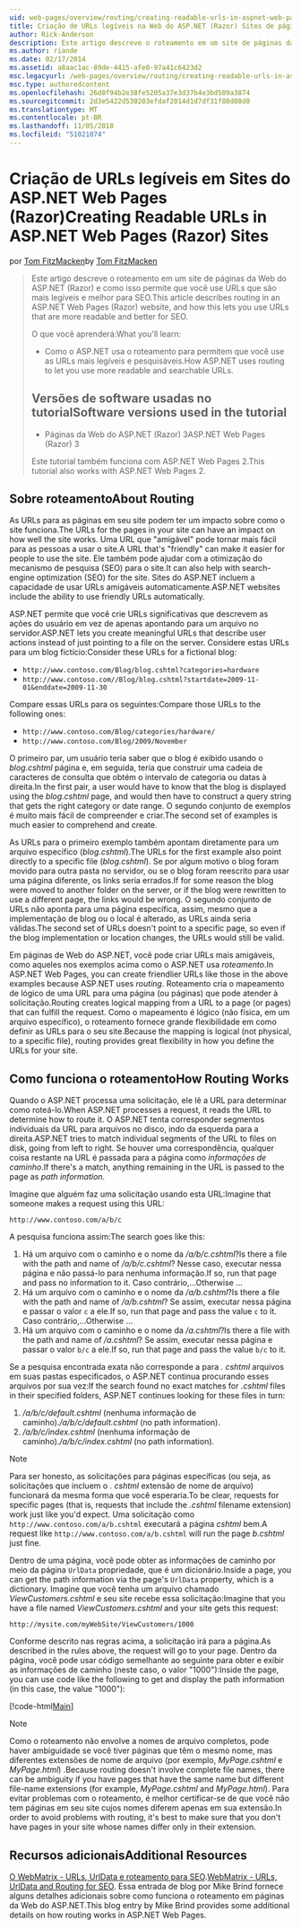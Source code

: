 ```yaml
---
uid: web-pages/overview/routing/creating-readable-urls-in-aspnet-web-pages-sites
title: Criação de URLs legíveis na Web do ASP.NET (Razor) Sites de páginas | Microsoft Docs
author: Rick-Anderson
description: Este artigo descreve o roteamento em um site de páginas da Web do ASP.NET (Razor) e como isso permite que você use URLs que são mais legíveis e melhor para SEO. O que você irá...
ms.author: riande
ms.date: 02/17/2014
ms.assetid: a8aac1ac-89de-4415-afe0-97a41c6423d2
msc.legacyurl: /web-pages/overview/routing/creating-readable-urls-in-aspnet-web-pages-sites
msc.type: authoredcontent
ms.openlocfilehash: 26d8f94b2e38fe5205a37e3d37b4e3bd509a3874
ms.sourcegitcommit: 2d3e5422d530203efdaf2014d1d7df31f88d08d0
ms.translationtype: MT
ms.contentlocale: pt-BR
ms.lasthandoff: 11/05/2018
ms.locfileid: "51021074"
---
```

<a name="creating-readable-urls-in-aspnet-web-pages-razor-sites"></a><span data-ttu-id="92315-104">Criação de URLs legíveis em Sites do ASP.NET Web Pages (Razor)</span><span class="sxs-lookup"><span data-stu-id="92315-104">Creating Readable URLs in ASP.NET Web Pages (Razor) Sites</span></span>
====================
<span data-ttu-id="92315-105">por [Tom FitzMacken](https://github.com/tfitzmac)</span><span class="sxs-lookup"><span data-stu-id="92315-105">by [Tom FitzMacken](https://github.com/tfitzmac)</span></span>

> <span data-ttu-id="92315-106">Este artigo descreve o roteamento em um site de páginas da Web do ASP.NET (Razor) e como isso permite que você use URLs que são mais legíveis e melhor para SEO.</span><span class="sxs-lookup"><span data-stu-id="92315-106">This article describes routing in an ASP.NET Web Pages (Razor) website, and how this lets you use URLs that are more readable and better for SEO.</span></span>
> 
> <span data-ttu-id="92315-107">O que você aprenderá:</span><span class="sxs-lookup"><span data-stu-id="92315-107">What you'll learn:</span></span>
> 
> - <span data-ttu-id="92315-108">Como o ASP.NET usa o roteamento para permitem que você use as URLs mais legíveis e pesquisáveis.</span><span class="sxs-lookup"><span data-stu-id="92315-108">How ASP.NET uses routing to let you use more readable and searchable URLs.</span></span>
>   
> 
> ## <a name="software-versions-used-in-the-tutorial"></a><span data-ttu-id="92315-109">Versões de software usadas no tutorial</span><span class="sxs-lookup"><span data-stu-id="92315-109">Software versions used in the tutorial</span></span>
> 
> 
> - <span data-ttu-id="92315-110">Páginas da Web do ASP.NET (Razor) 3</span><span class="sxs-lookup"><span data-stu-id="92315-110">ASP.NET Web Pages (Razor) 3</span></span>
>   
> 
> <span data-ttu-id="92315-111">Este tutorial também funciona com ASP.NET Web Pages 2.</span><span class="sxs-lookup"><span data-stu-id="92315-111">This tutorial also works with ASP.NET Web Pages 2.</span></span>


## <a name="about-routing"></a><span data-ttu-id="92315-112">Sobre roteamento</span><span class="sxs-lookup"><span data-stu-id="92315-112">About Routing</span></span>

<span data-ttu-id="92315-113">As URLs para as páginas em seu site podem ter um impacto sobre como o site funciona.</span><span class="sxs-lookup"><span data-stu-id="92315-113">The URLs for the pages in your site can have an impact on how well the site works.</span></span> <span data-ttu-id="92315-114">Uma URL que &quot;amigável&quot; pode tornar mais fácil para as pessoas a usar o site.</span><span class="sxs-lookup"><span data-stu-id="92315-114">A URL that's &quot;friendly&quot; can make it easier for people to use the site.</span></span> <span data-ttu-id="92315-115">Ele também pode ajudar com a otimização do mecanismo de pesquisa (SEO) para o site.</span><span class="sxs-lookup"><span data-stu-id="92315-115">It can also help with search-engine optimization (SEO) for the site.</span></span> <span data-ttu-id="92315-116">Sites do ASP.NET incluem a capacidade de usar URLs amigáveis automaticamente.</span><span class="sxs-lookup"><span data-stu-id="92315-116">ASP.NET websites include the ability to use friendly URLs automatically.</span></span>

<span data-ttu-id="92315-117">ASP.NET permite que você crie URLs significativas que descrevem as ações do usuário em vez de apenas apontando para um arquivo no servidor.</span><span class="sxs-lookup"><span data-stu-id="92315-117">ASP.NET lets you create meaningful URLs that describe user actions instead of just pointing to a file on the server.</span></span> <span data-ttu-id="92315-118">Considere estas URLs para um blog fictício:</span><span class="sxs-lookup"><span data-stu-id="92315-118">Consider these URLs for a fictional blog:</span></span>

- `http://www.contoso.com/Blog/blog.cshtml?categories=hardware`
- `http://www.contoso.com//Blog/blog.cshtml?startdate=2009-11-01&enddate=2009-11-30`

<span data-ttu-id="92315-119">Compare essas URLs para os seguintes:</span><span class="sxs-lookup"><span data-stu-id="92315-119">Compare those URLs to the following ones:</span></span>

- `http://www.contoso.com/Blog/categories/hardware/`
- `http://www.contoso.com/Blog/2009/November`

<span data-ttu-id="92315-120">O primeiro par, um usuário teria saber que o blog é exibido usando o *blog.cshtml* página e, em seguida, teria que construir uma cadeia de caracteres de consulta que obtém o intervalo de categoria ou datas à direita.</span><span class="sxs-lookup"><span data-stu-id="92315-120">In the first pair, a user would have to know that the blog is displayed using the *blog.cshtml* page, and would then have to construct a query string that gets the right category or date range.</span></span> <span data-ttu-id="92315-121">O segundo conjunto de exemplos é muito mais fácil de compreender e criar.</span><span class="sxs-lookup"><span data-stu-id="92315-121">The second set of examples is much easier to comprehend and create.</span></span>

<span data-ttu-id="92315-122">As URLs para o primeiro exemplo também apontam diretamente para um arquivo específico (*blog.cshtml*).</span><span class="sxs-lookup"><span data-stu-id="92315-122">The URLs for the first example also point directly to a specific file (*blog.cshtml*).</span></span> <span data-ttu-id="92315-123">Se por algum motivo o blog foram movido para outra pasta no servidor, ou se o blog foram reescrito para usar uma página diferente, os links seria errados.</span><span class="sxs-lookup"><span data-stu-id="92315-123">If for some reason the blog were moved to another folder on the server, or if the blog were rewritten to use a different page, the links would be wrong.</span></span> <span data-ttu-id="92315-124">O segundo conjunto de URLs não aponta para uma página específica, assim, mesmo que a implementação de blog ou o local é alterado, as URLs ainda seria válidas.</span><span class="sxs-lookup"><span data-stu-id="92315-124">The second set of URLs doesn't point to a specific page, so even if the blog implementation or location changes, the URLs would still be valid.</span></span>

<span data-ttu-id="92315-125">Em páginas de Web do ASP.NET, você pode criar URLs mais amigáveis, como aqueles nos exemplos acima como o ASP.NET usa *roteamento*.</span><span class="sxs-lookup"><span data-stu-id="92315-125">In ASP.NET Web Pages, you can create friendlier URLs like those in the above examples because ASP.NET uses *routing*.</span></span> <span data-ttu-id="92315-126">Roteamento cria o mapeamento de lógico de uma URL para uma página (ou páginas) que pode atender à solicitação.</span><span class="sxs-lookup"><span data-stu-id="92315-126">Routing creates logical mapping from a URL to a page (or pages) that can fulfill the request.</span></span> <span data-ttu-id="92315-127">Como o mapeamento é lógico (não física, em um arquivo específico), o roteamento fornece grande flexibilidade em como definir as URLs para o seu site.</span><span class="sxs-lookup"><span data-stu-id="92315-127">Because the mapping is logical (not physical, to a specific file), routing provides great flexibility in how you define the URLs for your site.</span></span>

## <a name="how-routing-works"></a><span data-ttu-id="92315-128">Como funciona o roteamento</span><span class="sxs-lookup"><span data-stu-id="92315-128">How Routing Works</span></span>

<span data-ttu-id="92315-129">Quando o ASP.NET processa uma solicitação, ele lê a URL para determinar como roteá-lo.</span><span class="sxs-lookup"><span data-stu-id="92315-129">When ASP.NET processes a request, it reads the URL to determine how to route it.</span></span> <span data-ttu-id="92315-130">O ASP.NET tenta corresponder segmentos individuais da URL para arquivos no disco, indo da esquerda para a direita.</span><span class="sxs-lookup"><span data-stu-id="92315-130">ASP.NET tries to match individual segments of the URL to files on disk, going from left to right.</span></span> <span data-ttu-id="92315-131">Se houver uma correspondência, qualquer coisa restante na URL é passada para a página como *informações de caminho*.</span><span class="sxs-lookup"><span data-stu-id="92315-131">If there's a match, anything remaining in the URL is passed to the page as *path information*.</span></span>

<span data-ttu-id="92315-132">Imagine que alguém faz uma solicitação usando esta URL:</span><span class="sxs-lookup"><span data-stu-id="92315-132">Imagine that someone makes a request using this URL:</span></span>

`http://www.contoso.com/a/b/c`

<span data-ttu-id="92315-133">A pesquisa funciona assim:</span><span class="sxs-lookup"><span data-stu-id="92315-133">The search goes like this:</span></span>

1. <span data-ttu-id="92315-134">Há um arquivo com o caminho e o nome da */a/b/c.cshtml*?</span><span class="sxs-lookup"><span data-stu-id="92315-134">Is there a file with the path and name of */a/b/c.cshtml*?</span></span> <span data-ttu-id="92315-135">Nesse caso, executar nessa página e não passá-lo para nenhuma informação.</span><span class="sxs-lookup"><span data-stu-id="92315-135">If so, run that page and pass no information to it.</span></span> <span data-ttu-id="92315-136">Caso contrário,...</span><span class="sxs-lookup"><span data-stu-id="92315-136">Otherwise ...</span></span>
2. <span data-ttu-id="92315-137">Há um arquivo com o caminho e o nome da */a/b.cshtml*?</span><span class="sxs-lookup"><span data-stu-id="92315-137">Is there a file with the path and name of */a/b.cshtml*?</span></span> <span data-ttu-id="92315-138">Se assim, executar nessa página e passar o valor `c` a ele.</span><span class="sxs-lookup"><span data-stu-id="92315-138">If so, run that page and pass the value `c` to it.</span></span> <span data-ttu-id="92315-139">Caso contrário,...</span><span class="sxs-lookup"><span data-stu-id="92315-139">Otherwise …</span></span>
3. <span data-ttu-id="92315-140">Há um arquivo com o caminho e o nome da */a.cshtml*?</span><span class="sxs-lookup"><span data-stu-id="92315-140">Is there a file with the path and name of */a.cshtml*?</span></span> <span data-ttu-id="92315-141">Se assim, executar nessa página e passar o valor `b/c` a ele.</span><span class="sxs-lookup"><span data-stu-id="92315-141">If so, run that page and pass the value `b/c` to it.</span></span>

<span data-ttu-id="92315-142">Se a pesquisa encontrada exata não corresponde a para *. cshtml* arquivos em suas pastas especificados, o ASP.NET continua procurando esses arquivos por sua vez:</span><span class="sxs-lookup"><span data-stu-id="92315-142">If the search found no exact matches for *.cshtml* files in their specified folders, ASP.NET continues looking for these files in turn:</span></span>

1. <span data-ttu-id="92315-143">*/a/b/c/default.cshtml* (nenhuma informação de caminho).</span><span class="sxs-lookup"><span data-stu-id="92315-143">*/a/b/c/default.cshtml* (no path information).</span></span>
2. <span data-ttu-id="92315-144">*/a/b/c/index.cshtml* (nenhuma informação de caminho).</span><span class="sxs-lookup"><span data-stu-id="92315-144">*/a/b/c/index.cshtml* (no path information).</span></span>

> [!NOTE]
> <span data-ttu-id="92315-145">Para ser honesto, as solicitações para páginas específicas (ou seja, as solicitações que incluem o *. cshtml* extensão de nome de arquivo) funcionará da mesma forma que você esperaria.</span><span class="sxs-lookup"><span data-stu-id="92315-145">To be clear, requests for specific pages (that is, requests that include the *.cshtml* filename extension) work just like you'd expect.</span></span> <span data-ttu-id="92315-146">Uma solicitação como `http://www.contoso.com/a/b.cshtml` executará a página *cshtml* bem.</span><span class="sxs-lookup"><span data-stu-id="92315-146">A request like `http://www.contoso.com/a/b.cshtml` will run the page *b.cshtml* just fine.</span></span>


<span data-ttu-id="92315-147">Dentro de uma página, você pode obter as informações de caminho por meio da página `UrlData` propriedade, que é um dicionário.</span><span class="sxs-lookup"><span data-stu-id="92315-147">Inside a page, you can get the path information via the page's `UrlData` property, which is a dictionary.</span></span> <span data-ttu-id="92315-148">Imagine que você tenha um arquivo chamado *ViewCustomers.cshtml* e seu site recebe essa solicitação:</span><span class="sxs-lookup"><span data-stu-id="92315-148">Imagine that you have a file named *ViewCustomers.cshtml* and your site gets this request:</span></span>

`http://mysite.com/myWebSite/ViewCustomers/1000`

<span data-ttu-id="92315-149">Conforme descrito nas regras acima, a solicitação irá para a página.</span><span class="sxs-lookup"><span data-stu-id="92315-149">As described in the rules above, the request will go to your page.</span></span> <span data-ttu-id="92315-150">Dentro da página, você pode usar código semelhante ao seguinte para obter e exibir as informações de caminho (neste caso, o valor &quot;1000&quot;):</span><span class="sxs-lookup"><span data-stu-id="92315-150">Inside the page, you can use code like the following to get and display the path information (in this case, the value &quot;1000&quot;):</span></span>

[!code-html[Main](creating-readable-urls-in-aspnet-web-pages-sites/samples/sample1.html)]

> [!NOTE]
> <span data-ttu-id="92315-151">Como o roteamento não envolve a nomes de arquivo completos, pode haver ambiguidade se você tiver páginas que têm o mesmo nome, mas diferentes extensões de nome de arquivo (por exemplo, *MyPage.cshtml* e *MyPage.html*) .</span><span class="sxs-lookup"><span data-stu-id="92315-151">Because routing doesn't involve complete file names, there can be ambiguity if you have pages that have the same name but different file-name extensions (for example, *MyPage.cshtml* and *MyPage.html*).</span></span> <span data-ttu-id="92315-152">Para evitar problemas com o roteamento, é melhor certificar-se de que você não tem páginas em seu site cujos nomes diferem apenas em sua extensão.</span><span class="sxs-lookup"><span data-stu-id="92315-152">In order to avoid problems with routing, it's best to make sure that you don't have pages in your site whose names differ only in their extension.</span></span>


<a id="Additional_Resources"></a>
## <a name="additional-resources"></a><span data-ttu-id="92315-153">Recursos adicionais</span><span class="sxs-lookup"><span data-stu-id="92315-153">Additional Resources</span></span>

<span data-ttu-id="92315-154">[O WebMatrix - URLs, UrlData e roteamento para SEO](http://www.mikesdotnetting.com/Article/165/WebMatrix-URLs-UrlData-and-Routing-for-SEO).</span><span class="sxs-lookup"><span data-stu-id="92315-154">[WebMatrix - URLs, UrlData and Routing for SEO](http://www.mikesdotnetting.com/Article/165/WebMatrix-URLs-UrlData-and-Routing-for-SEO).</span></span> <span data-ttu-id="92315-155">Essa entrada de blog por Mike Brind fornece alguns detalhes adicionais sobre como funciona o roteamento em páginas da Web do ASP.NET.</span><span class="sxs-lookup"><span data-stu-id="92315-155">This blog entry by Mike Brind provides some additional details on how routing works in ASP.NET Web Pages.</span></span>
